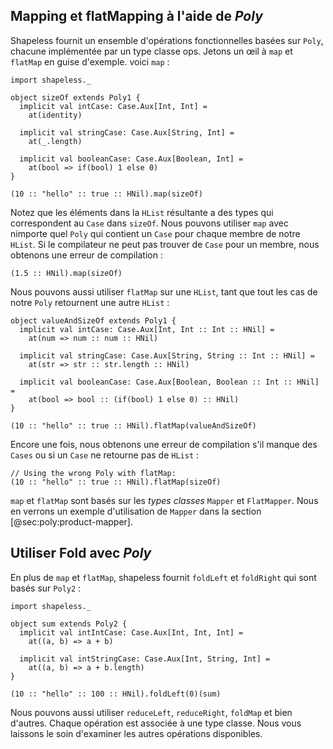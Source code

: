 ## Mapping et flatMapping à l'aide de *Poly*

Shapeless fournit un ensemble d'opérations fonctionnelles
basées sur `Poly`, chacune implémentée par un type classe ops.
Jetons un œil à `map` et `flatMap` en guise d'exemple.
voici `map` :

```tut:book:silent
import shapeless._

object sizeOf extends Poly1 {
  implicit val intCase: Case.Aux[Int, Int] =
    at(identity)

  implicit val stringCase: Case.Aux[String, Int] =
    at(_.length)

  implicit val booleanCase: Case.Aux[Boolean, Int] =
    at(bool => if(bool) 1 else 0)
}
```

```tut:book
(10 :: "hello" :: true :: HNil).map(sizeOf)
```

Notez que les éléments dans la `HList` résultante a des types qui correspondent
au `Case` dans `sizeOf`.
Nous pouvons utiliser `map` avec nimporte quel `Poly` qui contient
un `Case` pour chaque membre de notre `HList`.
Si le compilateur ne peut pas trouver de `Case` pour un membre,
nous obtenons une erreur de compilation :

```tut:book:fail
(1.5 :: HNil).map(sizeOf)
```

Nous pouvons aussi utiliser `flatMap` sur une `HList`,
tant que tout les cas de notre `Poly` retournent une autre `HList` :

```tut:book:silent
object valueAndSizeOf extends Poly1 {
  implicit val intCase: Case.Aux[Int, Int :: Int :: HNil] =
    at(num => num :: num :: HNil)

  implicit val stringCase: Case.Aux[String, String :: Int :: HNil] =
    at(str => str :: str.length :: HNil)

  implicit val booleanCase: Case.Aux[Boolean, Boolean :: Int :: HNil] =
    at(bool => bool :: (if(bool) 1 else 0) :: HNil)
}
```

```tut:book
(10 :: "hello" :: true :: HNil).flatMap(valueAndSizeOf)
```

Encore une fois, nous obtenons une erreur de compilation s'il manque des `Cases`
ou si un `Case` ne retourne pas de `HList` :

```tut:book:fail
// Using the wrong Poly with flatMap:
(10 :: "hello" :: true :: HNil).flatMap(sizeOf)
```

`map` et `flatMap` sont basés sur les *types classes*
`Mapper` et `FlatMapper`. Nous en verrons un exemple
d'utilisation de `Mapper` dans la section  [@sec:poly:product-mapper].

## Utiliser Fold avec *Poly*

En plus de `map` et `flatMap`, shapeless fournit
`foldLeft` et `foldRight` qui sont basés sur `Poly2` :

```tut:book:silent
import shapeless._

object sum extends Poly2 {
  implicit val intIntCase: Case.Aux[Int, Int, Int] =
    at((a, b) => a + b)

  implicit val intStringCase: Case.Aux[Int, String, Int] =
    at((a, b) => a + b.length)
}
```

```tut:book
(10 :: "hello" :: 100 :: HNil).foldLeft(0)(sum)
```

Nous pouvons aussi utiliser `reduceLeft`, `reduceRight`, `foldMap` et bien d'autres.
Chaque opération est associée à une type classe.
Nous vous laissons le soin d'examiner les autres opérations disponibles.
